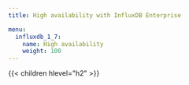 ```yaml
---
title: High availability with InfluxDB Enterprise

menu:
  influxdb_1_7:
    name: High availability
    weight: 100
---
```


{{< children hlevel="h2" >}}
